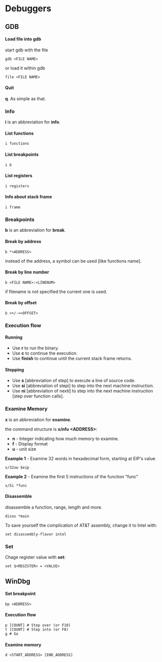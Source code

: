 # Debuggers

## GDB

#### Load file into gdb

start gdb with the file

```text
gdb <FILE NAME>
```

or load it within gdb

```text
file <FILE NAME>
```

#### Quit

**q**. As simple as that.

### Info

**i** is an abbreviation for **info**.

#### List functions

```text
i functions
```

#### List breakpoints

```text
i b
```

#### List registers

```text
i registers
```

#### Info about stack frame

```text
i frame
```

### Breakpoints

**b** is an abbreviation for **break**.

#### Break by address

```text
b *<ADDRESS>
```

instead of the address, a symbol can be used \[like functions name\]. 

#### Break by line number

```text
b <FILE NAME>:<LINENUM>
```

if filename is not specified the current one is used.

#### Break by offset

```text
b <+/-><OFFSET>
```

### Execution flow

#### Running

* Use **r** to run the binary.
* Use **c** to continue the execution.
* Use **finish** to continue until the current stack frame returns.

#### Stepping

* Use **s** \[abbreviation of step\] to execute a line of source code.
* Use **si** \[abbreviation of stepi\] to step into the next machine instruction.
* Use **ni** \[abbreviation of nexti\] to step into the next machine instruction \[step over function calls\].

### Examine Memory

**x** is an abbreviation for **examine**.

the command structure is **x/nfu &lt;ADDRESS&gt;**:

* **n** - Integer indicating how much memory to examine.
* **f** - Display format
* **u** - unit size 

**Example 1** - Examine 32 words in hexadecimal form, starting at EIP's value

```text
x/32xw $eip
```

**Example 2** - Examine the first 5 instructions of the function "func"

```text
x/5i *func
```

#### Disassemble

disassemble a function, range, length and more.

```text
disas *main
```

To save yourself the complication of AT&T assembly, change it to Intel with:

```text
set disassembly-flavor intel
```

### Set

Chage register value with **set**:

```text
set $<REGISTER> = <VALUE>
```

## WinDbg

#### Set breakpoint

```text
bp <ADDRESS>
```

#### Execution flow

```text
p [COUNT] # Step over (or F10)
t [COUNT] # Step into (or F8)
g # Go
```

#### Examine memory

```text
d <START_ADDRESS> [END_ADDRESS]
```

